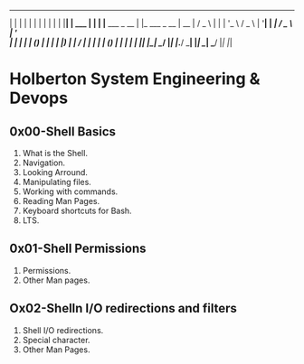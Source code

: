   _    _           _   _                     _
 | |  | |         | | | |                   | |
 | |__| |   ___   | | | |__     ___   _ __  | |_    ___    _ __
 |  __  |  / _ \  | | | '_ \   / _ \ | '__| | __|  / _ \  | '_ \
 | |  | | | (_) | | | | |_) | |  __/ | |    | |_  | (_) | | | | |
 |_|  |_|  \___/  |_| |_.__/   \___| |_|     \__|  \___/  |_| |_|



# Holberton System Engineering & Devops
## 0x00-Shell Basics
1. What is the Shell.
2. Navigation.
3. Looking Arround.
4. Manipulating files.
5. Working with commands.
6. Reading Man Pages.
7. Keyboard shortcuts for Bash.
8. LTS.
## 0x01-Shell Permissions
1. Permissions.
2. Other Man pages.
## Ox02-Shelln I/O redirections and filters
1. Shell I/O redirections.
2. Special character.
3. Other Man Pages.
